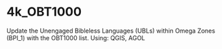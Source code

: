 # 4k_OBT1000
Update the Unengaged Bibleless Languages (UBLs) within Omega Zones (BPI_1) with the OBT1000 list.
Using: QGIS, AGOL 
